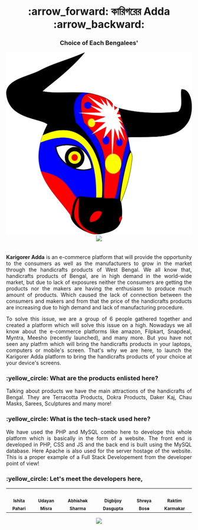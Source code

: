 <div align = 'center'>
<h1> :arrow_forward: কারিগরের Adda :arrow_backward: </h1>
<h3> Choice of Each Bengalees' </h3>
<img src = "https://github.com/UdayanMisra2000/Karigorer-Adda/blob/main/src/Components/Navbar/logo.png">
<img src= 'https://capsule-render.vercel.app/api?type=rect&color=gradient&height=2.5'/>
</div>


<p align = 'justify'><br>
<b>Karigorer Adda</b> is an e-commerce platform that will provide the opportunity to the consumers as well as the manufacturers to grow in the market through the handicrafts products of West Bengal. We all know that, handicrafts products of Bengal, are in high demand in the world-wide market, but due to lack of exposures neither the consumers are getting the products nor the makers are having the enthusiasm to produce much amount of products. Which caused the lack of connection between the consumers and makers and from that the price of the handicrafts products are increasing due to high demand and lack of manufacturing procedure. </p>


  <p align = 'justify'>To solve this issue, we are a group of 6 people gathered together and created a platform which will solve this issue on a high. Nowadays we all know about the e-commerce platforms like amazon, Filpkart, Snapdeal, Myntra, Meesho (recently launched), and many more. But you have not seen any platfrm which will bring the handicrafts products in your laptops, computers or mobile's screen. That's why we are here, to launch the Karigorer Adda platform to bring the handicrafts products of your choice at your device's screens.</p>
  
  <h3> :yellow_circle: What are the products enlisted here? </h3>
  
  <p align = 'justify'>Talking about products we have the main attractions of the handicrafts of Bengal. They are Terracotta Products, Dokra Products, Daker Kaj, Chau Masks, Sarees, Sculptures and many more!</p>
  
  <h3> :yellow_circle: What is the tech-stack used here? </h3>
  
  <p align = 'justify'> We have used the PHP and MySQL combo here to develope this whole platform which is basically in the form of a website. The front end is developed in PHP, CSS and JS and the back end is built using the MySQL database. Here Apache is also used for the server hostage of the website. This is a proper example of a Full Stack Developement from the developer point of view!</p>
  
  <h3> :yellow_circle: Let's meet the developers here, </h3>
  <table align = 'center'>
  <tr>
<td align="center"><a href="https://github.com/Ishita-2001"><img src="https://avatars.githubusercontent.com/u/85105978?v=4" width="80px;" alt=""/><br /><sub><b> Ishita Pahari</b></sub></a></td>
<td align="center"><a href="https://github.com/UdayanMisra2000"><img src="https://avatars.githubusercontent.com/u/83898487?v=4" width="80px;" alt=""/><br /><sub><b>Udayan Misra</b></sub></a></td>
<td align="center"><a href="https://github.com/abhisheks008"><img src="https://avatars.githubusercontent.com/u/68724349?v=4" width="80px;" alt=""/><br /><sub><b>Abhishek Sharma</b></sub></a></td>
<td align="center"><a href="https://github.com/Digbijoy08"><img src="https://avatars.githubusercontent.com/u/83782347?v=4" width="80px;" alt=""/><br /><sub><b>Digbijoy Dasgupta</b></sub></a></td>
<td align="center"><a href="https://github.com/Shreya0011"><img src="https://avatars.githubusercontent.com/u/87656303?v=4" width="80px;" alt=""/><br /><sub><b>Shreya Bose</b></sub></a></td>
<td align="center"><a href="https://github.com/Raktim1246"><img src="https://avatars.githubusercontent.com/u/75154706?v=4" width="80px;" alt=""/><br /><sub><b>Raktim Karmakar</b></sub></a></td>   

  </tr>
</table>
</p>
  
<p align = 'center'><img src= 'https://capsule-render.vercel.app/api?type=rect&color=gradient&height=2.5'/></p>
